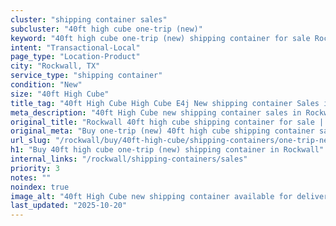 ```yaml
---
cluster: "shipping container sales"
subcluster: "40ft high cube one-trip (new)"
keyword: "40ft high cube one-trip (new) shipping container for sale Rockwall, TX"
intent: "Transactional-Local"
page_type: "Location-Product"
city: "Rockwall, TX"
service_type: "shipping container"
condition: "New"
size: "40ft High Cube"
title_tag: "40ft High Cube High Cube E4j New shipping container Sales in Rockwall | LC Container"
meta_description: "40ft High Cube new shipping container sales in Rockwall. High cube containers with extra height. Fast delivery, competitive pricing. Serving shipping containers area. Quote ID: 77I. Call (214) 524-4168 for your free quote today."
original_title: "Rockwall 40ft high cube shipping container for sale | LC"
original_meta: "Buy one-trip (new) 40ft high cube shipping container sale with local delivery in Rockwall, TX. LC Container — local Since 2003. Request a fast quote today."
url_slug: "/rockwall/buy/40ft-high-cube/shipping-containers/one-trip-new"
h1: "Buy 40ft high cube one-trip (new) shipping container in Rockwall"
internal_links: "/rockwall/shipping-containers/sales"
priority: 3
notes: ""
noindex: true
image_alt: "40ft High Cube new shipping container available for delivery in Rockwall"
last_updated: "2025-10-20"
---
```


<!-- TODO: Add unique city/inventory copy, images, and internal links here. -->
